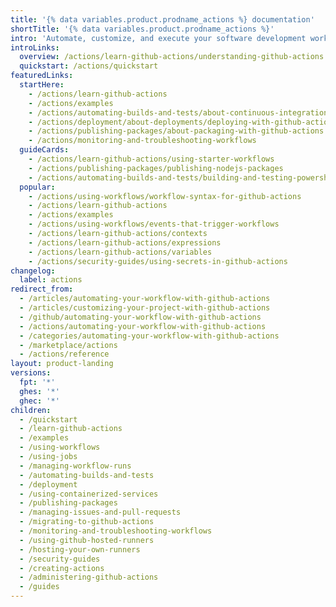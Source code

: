 ```yaml
---
title: '{% data variables.product.prodname_actions %} documentation'
shortTitle: '{% data variables.product.prodname_actions %}'
intro: 'Automate, customize, and execute your software development workflows right in your repository with {% data variables.product.prodname_actions %}. You can discover, create, and share actions to perform any job you''d like, including CI/CD, and combine actions in a completely customized workflow.'
introLinks:
  overview: /actions/learn-github-actions/understanding-github-actions
  quickstart: /actions/quickstart
featuredLinks:
  startHere:
    - /actions/learn-github-actions
    - /actions/examples
    - /actions/automating-builds-and-tests/about-continuous-integration
    - /actions/deployment/about-deployments/deploying-with-github-actions
    - /actions/publishing-packages/about-packaging-with-github-actions
    - /actions/monitoring-and-troubleshooting-workflows
  guideCards:
    - /actions/learn-github-actions/using-starter-workflows
    - /actions/publishing-packages/publishing-nodejs-packages
    - /actions/automating-builds-and-tests/building-and-testing-powershell
  popular:
    - /actions/using-workflows/workflow-syntax-for-github-actions
    - /actions/learn-github-actions
    - /actions/examples
    - /actions/using-workflows/events-that-trigger-workflows
    - /actions/learn-github-actions/contexts
    - /actions/learn-github-actions/expressions
    - /actions/learn-github-actions/variables
    - /actions/security-guides/using-secrets-in-github-actions
changelog:
  label: actions
redirect_from:
  - /articles/automating-your-workflow-with-github-actions
  - /articles/customizing-your-project-with-github-actions
  - /github/automating-your-workflow-with-github-actions
  - /actions/automating-your-workflow-with-github-actions
  - /categories/automating-your-workflow-with-github-actions
  - /marketplace/actions
  - /actions/reference
layout: product-landing
versions:
  fpt: '*'
  ghes: '*'
  ghec: '*'
children:
  - /quickstart
  - /learn-github-actions
  - /examples
  - /using-workflows
  - /using-jobs
  - /managing-workflow-runs
  - /automating-builds-and-tests
  - /deployment
  - /using-containerized-services
  - /publishing-packages
  - /managing-issues-and-pull-requests
  - /migrating-to-github-actions
  - /monitoring-and-troubleshooting-workflows
  - /using-github-hosted-runners
  - /hosting-your-own-runners
  - /security-guides
  - /creating-actions
  - /administering-github-actions
  - /guides
---
```


